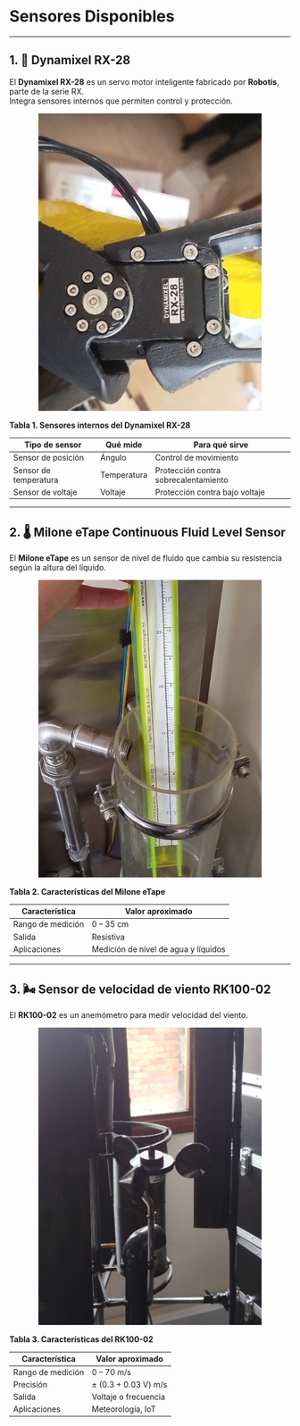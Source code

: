 # Sensores Disponibles

---

## 1. 🔧 Dynamixel RX-28  

El **Dynamixel RX-28** es un servo motor inteligente fabricado por **Robotis**, parte de la serie RX.  
Integra sensores internos que permiten control y protección.  

<p align="center">
  <img src="images/dynamixel_rx28.jpg" alt="Dynamixel RX-28" width="400">
</p>

**Tabla 1. Sensores internos del Dynamixel RX-28**

| Tipo de sensor       | Qué mide      | Para qué sirve                        |
|----------------------|--------------|---------------------------------------|
| Sensor de posición   | Ángulo       | Control de movimiento                 |
| Sensor de temperatura| Temperatura  | Protección contra sobrecalentamiento  |
| Sensor de voltaje    | Voltaje      | Protección contra bajo voltaje        |

---

## 2. 🌡️ Milone eTape Continuous Fluid Level Sensor  

El **Milone eTape** es un sensor de nivel de fluido que cambia su resistencia según la altura del líquido.  

<p align="center">
  <img src="images/milone_etape.jpg" alt="Milone eTape" width="400">
</p>

**Tabla 2. Características del Milone eTape**

| Característica       | Valor aproximado |
|----------------------|------------------|
| Rango de medición    | 0 – 35 cm        |
| Salida               | Resistiva        |
| Aplicaciones         | Medición de nivel de agua y líquidos |

---

## 3. 🌬️ Sensor de velocidad de viento RK100-02  

El **RK100-02** es un anemómetro para medir velocidad del viento.  

<p align="center">
  <img src="images/rk100_02.jpg" alt="RK100-02" width="400">
</p>

**Tabla 3. Características del RK100-02**

| Característica       | Valor aproximado      |
|----------------------|-----------------------|
| Rango de medición    | 0 – 70 m/s            |
| Precisión            | ± (0.3 + 0.03 V) m/s  |
| Salida               | Voltaje o frecuencia  |
| Aplicaciones         | Meteorología, IoT     |
